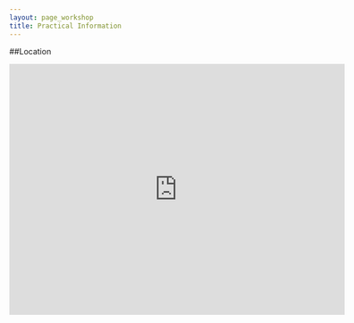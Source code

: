 ```yaml
---
layout: page_workshop
title: Practical Information
---
```


##Location

<iframe width="600" height="450" frameborder="0" style="border:0" src="https://www.google.com/maps/embed/v1/place?q=Chandler%20House%2C%20London%2C%20United%20Kingdom&key=AIzaSyB1fAM9hkRoU6aHu4PFGV7r2brl1KStW2A" allowfullscreen></iframe>
